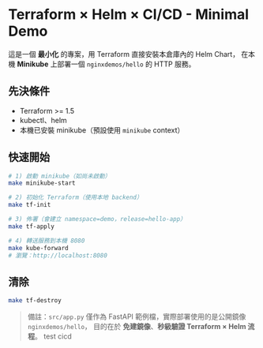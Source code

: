 # Terraform × Helm × CI/CD - Minimal Demo

這是一個 **最小化** 的專案，用 Terraform 直接安裝本倉庫內的 Helm Chart，
在本機 **Minikube** 上部署一個 `nginxdemos/hello` 的 HTTP 服務。

## 先決條件
- Terraform >= 1.5
- kubectl、helm
- 本機已安裝 minikube（預設使用 `minikube` context）

## 快速開始
```bash
# 1) 啟動 minikube（如尚未啟動）
make minikube-start

# 2) 初始化 Terraform（使用本地 backend）
make tf-init

# 3) 佈署（會建立 namespace=demo，release=hello-app）
make tf-apply

# 4) 轉送服務到本機 8080
make kube-forward
# 瀏覽：http://localhost:8080
```

## 清除
```bash
make tf-destroy
```

> 備註：`src/app.py` 僅作為 FastAPI 範例檔，實際部署使用的是公開鏡像 `nginxdemos/hello`，
目的在於 **免建鏡像**、**秒級驗證 Terraform × Helm 流程**。
test cicd
